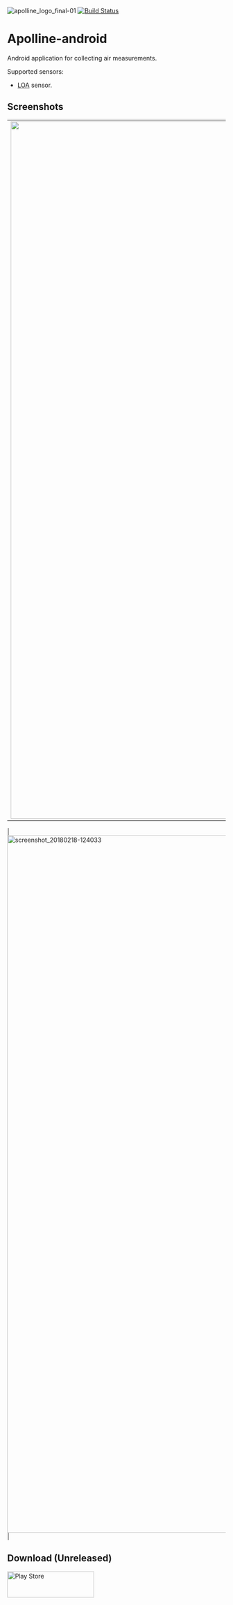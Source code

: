 ![apolline_logo_final-01](https://user-images.githubusercontent.com/22281426/36351313-1bac8b88-14a8-11e8-90f4-de41287cd1e9.png)
[![Build Status](https://travis-ci.org/Apolline-Lille/apolline-android.svg?branch=master)](https://travis-ci.org/Apolline-Lille/apolline-android)
# Apolline-android
Android application for collecting air measurements.

Supported sensors:

 - [LOA](http://www-loa.univ-lille1.fr/) sensor.

## Screenshots
| | | |
|:-------------------------:|:-------------------------:|:-------------------------:|
|<img width="1604" alt="screenshot_20180218-123954" src="https://user-images.githubusercontent.com/22281426/36351387-54cb14c4-14a9-11e8-9982-f4b790d16cc8.jpg">|  <img width="1604" alt="screenshot_20180218-123937" src="https://user-images.githubusercontent.com/22281426/36351388-54e15ef0-14a9-11e8-8d8e-cefcc9d23e8a.jpg">|<img width="1604" alt="screenshot_20180218-123852" src="https://user-images.githubusercontent.com/22281426/36351390-550c886e-14a9-11e8-82bc-7687eb77f0c2.jpg">|

|<img width="1604" alt="screenshot_20180218-124033" src="https://user-images.githubusercontent.com/22281426/36351389-54f6e978-14a9-11e8-850f-69f037a482dd.jpg">|

## Download (Unreleased)

<a href="https://play.google.com/store/apps/details?id=science.apolline"> <img src="https://storage.googleapis.com/support-kms-prod/9DB3D190FD6DC8155EEDBCDEB4942128BE6B" alt="Play Store" width="200" height="60"></a>


